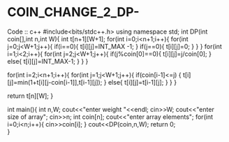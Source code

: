 # COIN_CHANGE_2_DP-
Code :: c++
#include<bits/stdc++.h>
using namespace std;
int DP(int coin[],int n,int W){
    int t[n+1][W+1];
    for(int i=0;i<n+1;i++){
        for(int j=0;j<W+1;j++){
            if(i==0){
                t[i][j]=INT_MAX -1;
            }
            if(j==0){
                t[i][j]=0;
            }
        }
    }
   for(int i=1;i<2;i++){
   for(int j=2;j<W+1;j++){
       if(j%coin[0]==0){
       t[i][j]=j/coin[0];
       }
       else{
           t[i][j]=INT_MAX-1;
       }
   }
   }

 for(int i=2;i<n+1;i++){
        for(int j=1;j<W+1;j++){
            if(coin[i-1]<=j)
            {
                t[i][j]=min(1+t[i][j-coin[i-1]],t[i-1][j]);
            }
            else{
                t[i][j]=t[i-1][j];
            }
        }
    }

return t[n][W];
}

int main(){
    int n,W;
    cout<<"enter weight "<<endl;
    cin>>W;
    cout<<"enter size of array";
    cin>>n;
    int coin[n];
    cout<<"enter array elements";
    for(int i=0;i<n;i++){
        cin>>coin[i];
    }
    cout<<DP(coin,n,W);
    return 0;    
}
